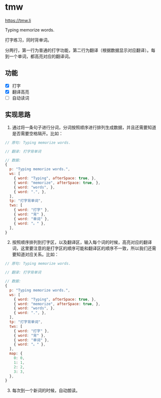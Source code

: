 # tmw

https://tmw.li

Typing memorize words.

打字练习，同时背单词。

分两行，第一行为普通的打字功能，第二行为翻译（根据数据显示对应翻译）。每到一个单词，都高亮对应的翻译词。

## 功能

- [x] 打字
- [x] 翻译高亮
- [ ] 自动读词

## 实现思路

1. 通过将一条句子进行分词，分词按照顺序进行排列生成数据，并且还需要知道是否需要空格隔开。比如：

```js
// 原句: Typing memorize words.

// 翻译: 打字背单词

// 数据:
{
  p: "Typing memorize words.",
  ws: [
    { word: "Typing", afterSpace: true, },
    { word: "memorize", afterSpace: true, },
    { word: "words", },
    { word: ".", },
  ],
  tp: "打字背单词",
  tws: [
    { word: "打字" },
    { word: "背" },
    { word: "单词" },
    { word: "。" },
  ],
}
```

2. 按照顺序排列到打字区，以及翻译区，输入每个词的时候，高亮对应的翻译词，这里要注意的是打字区的顺序可能和翻译区的顺序不一致，所以我们还需要知道对应关系。比如：

```js
// 原句: Typing memorize words.

// 翻译: 打字背单词

// 数据:
{
  p: "Typing memorize words.",
  ws: [
    { word: "Typing", afterSpace: true, },
    { word: "memorize", afterSpace: true, },
    { word: "words", },
    { word: ".", },
  ],
  tp: "打字背单词",
  tws: [
    { word: "打字" },
    { word: "背" },
    { word: "单词" },
    { word: "。" },
  ],
  map: {
    0: 0,
    1: 1,
    2: 2,
    3: 3,
  },
}
```

3. 每次到一个新词的时候，自动朗读。

